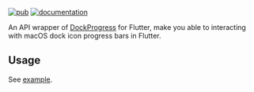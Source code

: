 [![pub](https://img.shields.io/pub/v/macos_dock_progress.svg)](https://pub.dev/packages/macos_dock_progress)
[![documentation](https://img.shields.io/badge/Documentation-macos_dock_progress-blue.svg)](https://pub.dev/documentation/macos_dock_progress/latest/)

An API wrapper of [DockProgress](https://github.com/sindresorhus/DockProgress) for Flutter, make you able to interacting with macOS dock icon progress bars in Flutter.

## Usage
See [example](https://github.com/NightFeather0615/macos_dock_progress/tree/main/example).
